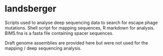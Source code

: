 # landsberger
Scripts used to analyse deep sequencing data to search for escape phage mutations. Shell script for mapping sequences, R markdown for analysis. BIM5.fna is a fasta file containing spacer sequences. 

Draft genome assemblies are provided here but were not used for the mapping / deep sequencing analysis. 
